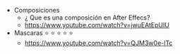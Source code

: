 - Composiciones
	- ¿ Que es una composición en After Effecs?
	- https://www.youtube.com/watch?v=jwuEAtEpUIU
- Mascaras ⭐ ⭐ ⭐ ⭐ ⭐
	- https://www.youtube.com/watch?v=QJM3w0e-lTc